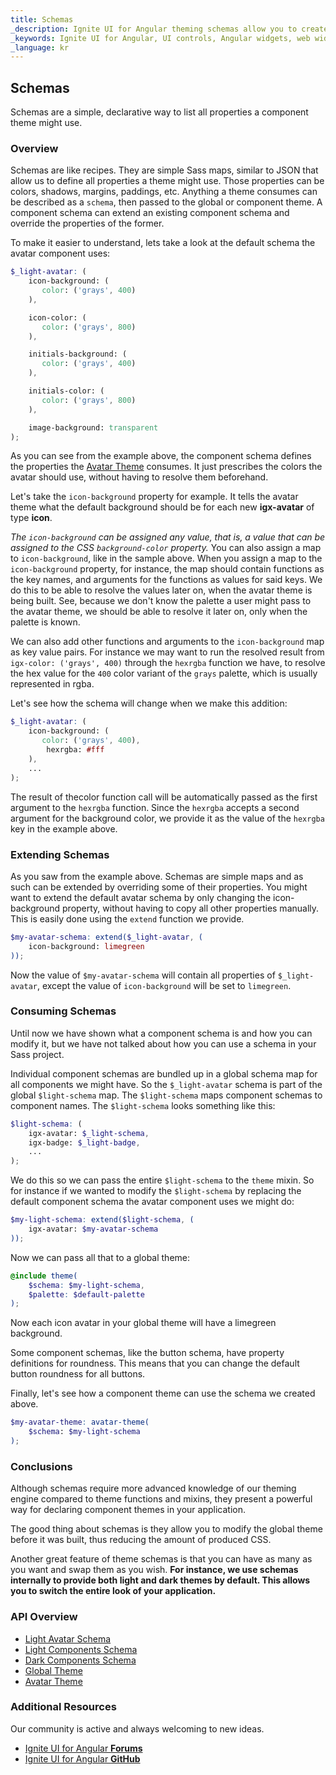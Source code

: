 ```yaml
---
title: Schemas
_description: Ignite UI for Angular theming schemas allow you to create recipes for component themes.
_keywords: Ignite UI for Angular, UI controls, Angular widgets, web widgets, UI widgets, Angular, Native Angular Components Suite, Native Angular Controls, Native Angular Components Library
_language: kr
---
```


## Schemas
<p class="highlight">Schemas are a simple, declarative way to list all properties a component theme might use.</p>

<div class="divider--half"></div>

### Overview
Schemas are like recipes. They are simple Sass maps, similar to JSON that allow us to define all properties a theme might use. Those properties can be colors, shadows, margins, paddings, etc. Anything a theme consumes can be described as a `schema`, then passed to the global or component theme. A component schema can extend an existing component schema and override the properties of the former.

To make it easier to understand, lets take a look at the default schema the avatar component uses:

```scss
$_light-avatar: (
    icon-background: (
       color: ('grays', 400)
    ),

    icon-color: (
       color: ('grays', 800)
    ),

    initials-background: (
       color: ('grays', 400)
    ),

    initials-color: (
       color: ('grays', 800)
    ),

    image-background: transparent
);
```

As you can see from the example above, the component schema defines the properties the [Avatar Theme]({environment:sassApiUrl}/index.html#function-avatar-theme) consumes. It just prescribes the colors the avatar should use, without having to resolve them beforehand.

Let's take the `icon-background` property for example. It tells the avatar theme what the default background should be for each new __igx-avatar__ of type __icon__. 

*The `icon-background` can be assigned any value, that is, a value that can be assigned to the CSS `background-color` property.* You can also assign a map to `icon-background`, like in the sample above. When you assign a map to the `icon-background` property, for instance, the map should contain functions as the key names, and arguments for the functions as values for said keys. We do this to be able to resolve the values later on, when the avatar theme is being built. See, because we don't know the palette a user might pass to the avatar theme, we should be able to resolve it later on, only when the palette is known.

We can also add other functions and arguments to the `icon-background` map as key value pairs. For instance we may want to run the resolved result from `igx-color: ('grays', 400)` through the `hexrgba` function we have, to resolve the hex value for the `400` color variant of the `grays` palette, which is usually represented in rgba. 

Let's see how the schema will change when we make this addition:

```scss
$_light-avatar: (
    icon-background: (
       color: ('grays', 400),
        hexrgba: #fff
    ),
    ...
);
```
The result of thecolor function call will be automatically passed as the first argument to the `hexrgba` function. Since the `hexrgba` accepts a second argument for the background color, we provide it as the value of the `hexrgba` key in the example above.

<div class="divider"></div>

### Extending Schemas
As you saw from the example above. Schemas are simple maps and as such can be extended by overriding some of their properties. You might want to extend the default avatar schema by only changing the icon-background property, without having to copy all other properties manually. This is easily done using the `extend` function we provide.

```scss
$my-avatar-schema: extend($_light-avatar, (
    icon-background: limegreen
));
```

Now the value of `$my-avatar-schema` will contain all properties of `$_light-avatar`, except the value of `icon-background` will be set to `limegreen`.

### Consuming Schemas
Until now we have shown what a component schema is and how you can modify it, but we have not talked about how you can use a schema in your Sass project. 

Individual component schemas are bundled up in a global schema map for all components we might have. So the `$_light-avatar` schema is part of the global `$light-schema` map. The `$light-schema` maps component schemas to component names. The `$light-schema` looks something like this:

```scss
$light-schema: (
    igx-avatar: $_light-schema,
    igx-badge: $_light-badge,
    ...
);
```

We do this so we can pass the entire `$light-schema` to the `theme` mixin. So for instance if we wanted to modify the `$light-schema` by replacing the default component schema the avatar component uses we might do:

```scss
$my-light-schema: extend($light-schema, (
    igx-avatar: $my-avatar-schema
));
```

Now we can pass all that to a global theme:

```scss
@include theme(
    $schema: $my-light-schema,
    $palette: $default-palette
);
```

Now each icon avatar in your global theme will have a limegreen background.

Some component schemas, like the button schema, have property definitions for roundness. This means that you can change the default button roundness for all buttons.

Finally, let's see how a component theme can use the schema we created above.

```scss
$my-avatar-theme: avatar-theme(
    $schema: $my-light-schema
);
```
### Conclusions

Although schemas require more advanced knowledge of our theming engine compared to theme functions and mixins, they present a powerful way for declaring component themes in your application. 

The good thing about schemas is they allow you to modify the global theme before it was built, thus reducing the amount of produced CSS.

Another great feature of theme schemas is that you can have as many as you want and swap them as you wish. **For instance, we use schemas internally to provide both light and dark themes by default. This allows you to switch the entire look of your application.**

### API Overview
* [Light Avatar Schema]({environment:sassApiUrl}/index.html#variable-_light-avatar)
* [Light Components Schema]({environment:sassApiUrl}/index.html#variable-light-schema)
* [Dark Components Schema]({environment:sassApiUrl}/index.html#variable-dark-schema)
* [Global Theme]({environment:sassApiUrl}/index.html#mixin-theme)
* [Avatar Theme]({environment:sassApiUrl}/index.html#function-avatar-theme)

### Additional Resources
<div class="divider--half"></div>

Our community is active and always welcoming to new ideas.
* [Ignite UI for Angular **Forums**](https://www.infragistics.com/community/forums/f/ignite-ui-for-angular)
* [Ignite UI for Angular **GitHub**](https://github.com/IgniteUI/igniteui-angular)
